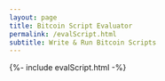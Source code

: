 ```yaml
---
layout: page
title: Bitcoin Script Evaluator
permalink: /evalScript.html
subtitle: Write & Run Bitcoin Scripts
---
```


{%- include evalScript.html -%}
